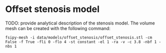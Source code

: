# Offset stenosis model
TODO: provide analytical description of the stenosis model.
The volume mesh can be created with the following command:

```
fsipy-mesh -i data/models/offset_stenosis/offset_stenosis.stl -cm False -f True -fli 0 -flo 4 -st constant -el 1 -ra -v -c 3.8 -nbf 1 -nbs 1
```
